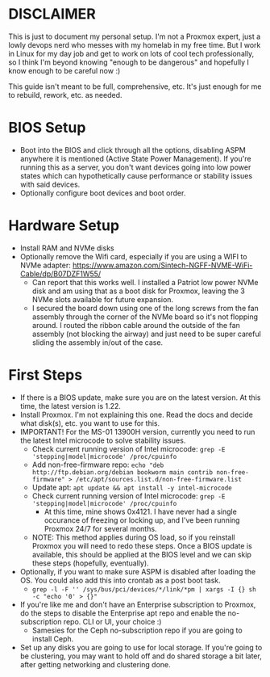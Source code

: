 # DISCLAIMER
This is just to document my personal setup. I'm not a Proxmox expert, just a lowly devops nerd who messes with my homelab in my free time. But I work in Linux for my day job and get to work on lots of cool tech professionally, so I think I'm beyond knowing "enough to be dangerous" and hopefully I know enough to be careful now :)

This guide isn't meant to be full, comprehensive, etc. It's just enough for me to rebuild, rework, etc. as needed.

# BIOS Setup
- Boot into the BIOS and click through all the options, disabling ASPM anywhere it is mentioned (Active State Power Management). If you're running this as a server, you don't want devices going into low power states which can hypothetically cause performance or stability issues with said devices.
- Optionally configure boot devices and boot order.

# Hardware Setup
- Install RAM and NVMe disks
- Optionally remove the Wifi card, especially if you are using a WIFI to NVMe adapter: https://www.amazon.com/Sintech-NGFF-NVME-WiFi-Cable/dp/B07DZF1W55/
  - Can report that this works well. I installed a Patriot low power NVMe disk and am using that as a boot disk for Proxmox, leaving the 3 NVMe slots available for future expansion.
  - I secured the board down using one of the long screws from the fan assembly through the corner of the NVMe board so it's not flopping around. I routed the ribbon cable around the outside of the fan assembly (not blocking the airway) and just need to be super careful sliding the assembly in/out of the case.

# First Steps
- If there is a BIOS update, make sure you are on the latest version. At this time, the latest version is 1.22.
- Install Proxmox. I'm not explaining this one. Read the docs and decide what disk(s), etc. you want to use for this.
- IMPORTANT! For the MS-01 13900H version, currently you need to run the latest Intel microcode to solve stability issues.
  - Check current running version of Intel microcode: `grep -E 'stepping|model|microcode' /proc/cpuinfo`
  - Add non-free-firmware repo: `echo "deb http://ftp.debian.org/debian bookworm main contrib non-free-firmware" > /etc/apt/sources.list.d/non-free-firmware.list`
  - Update apt: `apt update && apt install -y intel-microcode`
  - Check current running version of Intel microcode: `grep -E 'stepping|model|microcode' /proc/cpuinfo`
    - At this time, mine shows 0x4121. I have never had a single occurance of freezing or locking up, and I've been running Proxmox 24/7 for several months.
  - NOTE: This method applies during OS load, so if you reinstall Proxmox you will need to redo these steps. Once a BIOS update is available, this should be applied at the BIOS level and we can skip these steps (hopefully, eventually).
- Optionally, if you want to make sure ASPM is disabled after loading the OS. You could also add this into crontab as a post boot task.
  - `grep -l -F '' /sys/bus/pci/devices/*/link/*pm | xargs -I {} sh -c "echo '0' > {}"`
- If you're like me and don't have an Enterprise subscription to Proxmox, do the steps to disable the Enterprise apt repo and enable the no-subscription repo. CLI or UI, your choice :)
  - Samesies for the Ceph no-subscription repo if you are going to install Ceph.
- Set up any disks you are going to use for local storage. If you're going to be clustering, you may want to hold off and do shared storage a bit later, after getting networking and clustering done.